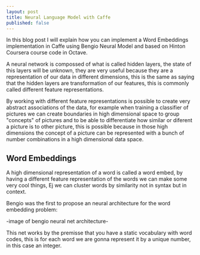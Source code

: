 ```yaml
---
layout: post
title: Neural Language Model with Caffe
published: false
---
```


In this blog post I will explain how you can implement a Word Embeddings implementation in Caffe using Bengio Neural Model and based on Hinton Coursera course code in Octave.


A neural network is compossed of what is called hidden layers, the state of this layers will be unknown, they are very useful because they are a representation of our data in different dimensions, this is the same as saying that the hidden layers are transformation of our features, this is commonly called different feature representations.

By working with different feature representations is possible to create very abstract associations of the data, for example when training a classifier of pictures we can create boundaries in high dimensional space to group "concepts" of pictures and to be able to differentiate how similar or diferent a picture is to other picture, this is possible because in those high dimensions the concept of a picture can be represented with a bunch of number combinations in a high dimensional data space.

## Word Embeddings
A high dimensional representation of a word is called a word embed, by having a different feature representation of the words we can make some very cool things, Ej we can cluster words by similarity not in syntax but in context.

Bengio was the first to propose an neural architecture for the word embedding problem:

-image of bengio neural net architecture-

This net works by the premisse that you have a static vocabulary with word codes, this is for each word we are gonna represent it by a unique number, in this case an integer.


